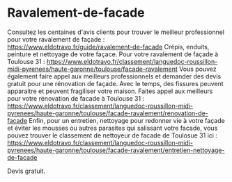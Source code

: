 # Ravalement-de-facade
Consultez les centaines d'avis clients pour trouver le meilleur professionnel pour votre ravalement de façade : https://www.eldotravo.fr/guide/ravalement-de-facade
Crépis, enduits, peinture et nettoyage de votre façace.
Pour votre ravalement de façade à Toulouse 31 : https://www.eldotravo.fr/classement/languedoc-roussillon-midi-pyrenees/haute-garonne/toulouse/facade-ravalement
Vous pouvez également faire appel aux meilleurs professionnels et demander des devis gratuit pour une rénovation de façade. Avec le temps, des fissures peuvent apparaitre et peuvent fragiliser votre maison. 
Faites appel aux meilleurs pour votre rénovation de facade à Toulouse 31 : https://www.eldotravo.fr/classement/languedoc-roussillon-midi-pyrenees/haute-garonne/toulouse/facade-ravalement/renovation-de-facade
Enfin, pour un entretien, nettoyage pour redonner vie à votre façade et éviter les mousses ou autres parasites qui salissant votre facade, vous pouvez trouver le classement de nettoyeur de facade de Toulosue 31 ici : https://www.eldotravo.fr/classement/languedoc-roussillon-midi-pyrenees/haute-garonne/toulouse/facade-ravalement/entretien-nettoyage-de-facade

Devis gratuit.

